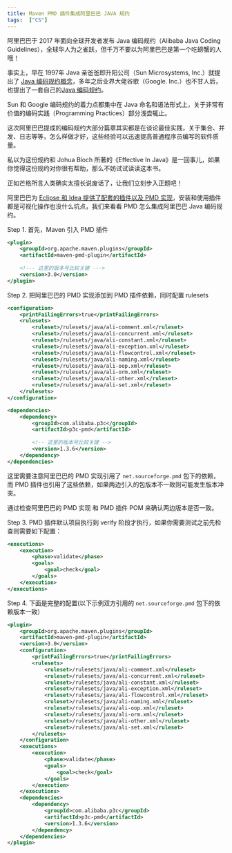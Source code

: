 ```yaml
---
title: Maven PMD 插件集成阿里巴巴 JAVA 规约
tags:  ["CS"]
---
```


阿里巴巴于 2017 年面向全球开发者发布 Java 编码规约（Alibaba Java Coding Guidelines），全球华人为之雀跃，但千万不要以为阿里巴巴是第一个吃螃蟹的人哦！

事实上，早在 1997年 Java 亲爸爸即升阳公司（Sun Microsystems, Inc.）就提出了 [Java 编码规约概念](https://www.oracle.com/technetwork/java/codeconventions-150003.pdf)，多年之后业界大佬谷歌（Google. Inc.）也不甘人后，也提出了一套自己的[Java 编码规约](https://google.github.io/styleguide/javaguide.html)。

Sun 和 Google 编码规约的着力点都集中在 Java 命名和语法形式上，关于非常有价值的编码实践（Programming Practices）部分浅尝辄止。

这次阿里巴巴提成的编码规约大部分篇章其实都是在谈论最佳实践，关于集合、并发、日志等等，怎么样做才好，这些经验可以迅速提高普通程序员编写的软件质量。

私以为这份规约和 Johua Bloch 所著的《Effective In Java》是一回事儿，如果你觉得这份规约对你很有帮助，那么不妨试试读读这本书。


正如芒格所言人类确实太擅长说废话了，让我们立刻步入正题吧！

阿里巴巴为 [Eclipse 和 Idea 提供了配套的插件以及 PMD 实现](https://github.com/alibaba/p3c)，安装和使用插件都是可视化操作也没什么坑点，我们来看看 PMD 怎么集成阿里巴巴 Java 编码规约。



Step 1. 首先，Maven 引入 PMD 插件


```xml
<plugin>
    <groupId>org.apache.maven.plugins</groupId>
    <artifactId>maven-pmd-plugin</artifactId>
    
    <!--- 这里的版本号比较关键 --->
    <version>3.0</version>
</plugin>
```

Step 2. 把阿里巴巴的 PMD 实现添加到 PMD 插件依赖，同时配置 rulesets

```xml
<configuration>
    <printFailingErrors>true</printFailingErrors>
    <rulesets>
        <ruleset>/rulesets/java/ali-comment.xml</ruleset>
        <ruleset>/rulesets/java/ali-concurrent.xml</ruleset>
        <ruleset>/rulesets/java/ali-constant.xml</ruleset>
        <ruleset>/rulesets/java/ali-exception.xml</ruleset>
        <ruleset>/rulesets/java/ali-flowcontrol.xml</ruleset>
        <ruleset>/rulesets/java/ali-naming.xml</ruleset>
        <ruleset>/rulesets/java/ali-oop.xml</ruleset>
        <ruleset>/rulesets/java/ali-orm.xml</ruleset>
        <ruleset>/rulesets/java/ali-other.xml</ruleset>
        <ruleset>/rulesets/java/ali-set.xml</ruleset>
    </rulesets>
</configuration>

<dependencies>
    <dependency>
        <groupId>com.alibaba.p3c</groupId>
        <artifactId>p3c-pmd</artifactId>
        
        <!-- 这里的版本号比较关键 -->
        <version>1.3.6</version>
    </dependency>
</dependencies>
```

这里需要注意阿里巴巴的 PMD 实现引用了 `net.sourceforge.pmd` 包下的依赖，而 PMD 插件也引用了这些依赖，如果两边引入的包版本不一致则可能发生版本冲突。

通过检查阿里巴巴的 PMD 实现 和 PMD 插件 POM 来确认两边版本是否一致。


Step 3. PMD 插件默认项目执行到 verify 阶段才执行，如果你需要测试之前先检查则需要如下配置：

```xml
<executions>
    <execution>
        <phase>validate</phase>
        <goals>
            <goal>check</goal>
        </goals>
    </execution>
</executions>
```

Step 4.  下面是完整的配置(以下示例双方引用的 `net.sourceforge.pmd` 包下的依赖版本一致）

```xml
<plugin>
    <groupId>org.apache.maven.plugins</groupId>
    <artifactId>maven-pmd-plugin</artifactId>
    <version>3.0</version>
    <configuration>
        <printFailingErrors>true</printFailingErrors>
        <rulesets>
            <ruleset>/rulesets/java/ali-comment.xml</ruleset>
            <ruleset>/rulesets/java/ali-concurrent.xml</ruleset>
            <ruleset>/rulesets/java/ali-constant.xml</ruleset>
            <ruleset>/rulesets/java/ali-exception.xml</ruleset>
            <ruleset>/rulesets/java/ali-flowcontrol.xml</ruleset>
            <ruleset>/rulesets/java/ali-naming.xml</ruleset>
            <ruleset>/rulesets/java/ali-oop.xml</ruleset>
            <ruleset>/rulesets/java/ali-orm.xml</ruleset>
            <ruleset>/rulesets/java/ali-other.xml</ruleset>
            <ruleset>/rulesets/java/ali-set.xml</ruleset>
        </rulesets>
    </configuration>
    <executions>
        <execution>
            <phase>validate</phase>
            <goals>
                <goal>check</goal>
            </goals>
        </execution>
    </executions>
    <dependencies>
        <dependency>
            <groupId>com.alibaba.p3c</groupId>
            <artifactId>p3c-pmd</artifactId>
            <version>1.3.6</version>
        </dependency>
    </dependencies>
</plugin>
```

